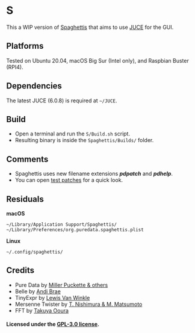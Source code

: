 
# S

This a WIP version of [Spaghettis](https://github.com/Spaghettis/Spaghettis) that aims to use [JUCE](https://github.com/juce-framework/JUCE) for the GUI.

## Platforms

Tested on Ubuntu 20.04, macOS Big Sur (Intel only), and Raspbian Buster (RPI4).
        
## Dependencies

The latest JUCE (6.0.8) is required at `~/JUCE`.

## Build

- Open a terminal and run the `S/Build.sh` script.
- Resulting binary is inside the `Spaghettis/Builds/` folder.

## Comments

- Spaghettis uses new filename extensions ***pdpatch*** and ***pdhelp***.
- You can open [test patches](https://github.com/nicolasdanet/S/tree/master/Spaghettis/Modules/T/stuff) for a quick look.

## Residuals

**macOS**

    ~/Library/Application Support/Spaghettis/
    ~/Library/Preferences/org.puredata.spaghettis.plist

**Linux**

    ~/.config/spaghettis/

## Credits

- Pure Data by [Miller Puckette & others](http://msp.ucsd.edu/Software/pd-README.txt)
- Belle by [Andi Brae](https://github.com/andibrae/belle)
- TinyExpr by [Lewis Van Winkle](https://github.com/codeplea/tinyexpr)
- Mersenne Twister by [T. Nishimura & M. Matsumoto](http://www.math.sci.hiroshima-u.ac.jp/~m-mat)
- FFT by [Takuya Ooura](http://www.kurims.kyoto-u.ac.jp/~ooura/fft.html)

#### Licensed  under the [GPL-3.0 license](https://opensource.org/licenses/GPL-3.0).
